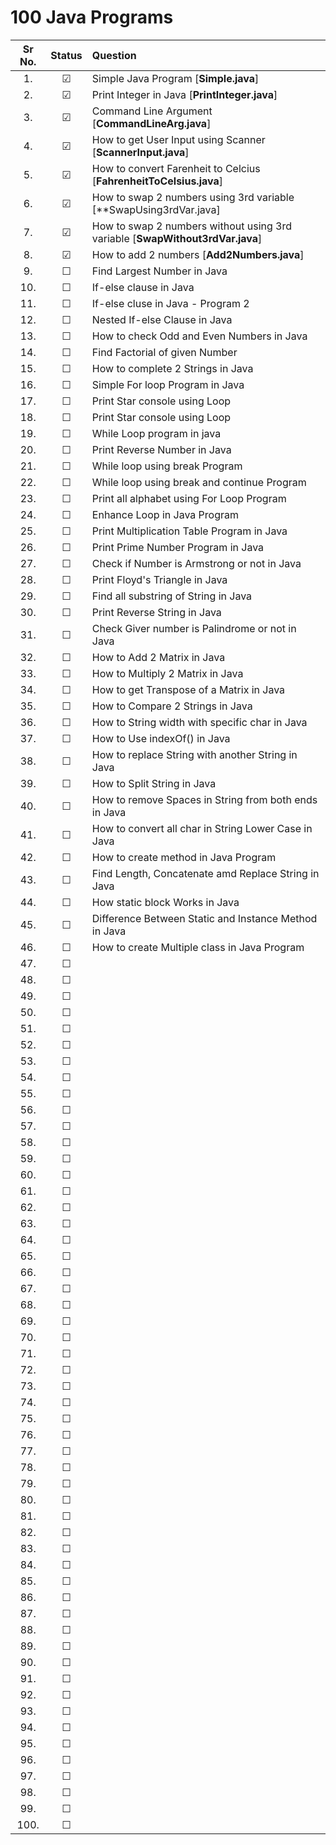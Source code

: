 # 100 Java Programs


|Sr No.|Status|Question|
|:----:|:----:|:---------|
|1.|&#9745;|Simple Java Program [**Simple.java**]|
|2.|&#9745;|Print Integer in Java [**PrintInteger.java**]|
|3.|&#9745;|Command Line Argument [**CommandLineArg.java**]|
|4.|&#9745;|How to get User Input using Scanner [**ScannerInput.java**]|
|5.|&#9745;|How to convert Farenheit to Celcius [**FahrenheitToCelsius.java**]|
|6.|&#9745;|How to swap 2 numbers using 3rd variable [**SwapUsing3rdVar.java]|
|7.|&#9745;|How to swap 2 numbers without using 3rd variable  [**SwapWithout3rdVar.java**]|
|8.|&#9745;|How to add 2 numbers [**Add2Numbers.java**]|
|9.|&#9744;|Find Largest Number in Java|
|10.|&#9744;|If-else clause in Java|
|11.|&#9744;|If-else cluse in Java - Program 2|
|12.|&#9744;|Nested If-else Clause in Java|
|13.|&#9744;|How to check Odd and Even Numbers in Java|
|14.|&#9744;|Find Factorial of given Number|
|15.|&#9744;|How to complete 2 Strings in Java|
|16.|&#9744;|Simple For loop Program in Java|
|17.|&#9744;|Print Star console using Loop|
|18.|&#9744;|Print Star console using Loop|
|19.|&#9744;|While Loop program in java|
|20.|&#9744;|Print Reverse Number in Java|
|21.|&#9744;|While loop using break Program|
|22.|&#9744;|While loop using break and continue Program|
|23.|&#9744;|Print all alphabet using For Loop Program|
|24.|&#9744;|Enhance Loop in Java Program|
|25.|&#9744;|Print Multiplication Table Program in Java|
|26.|&#9744;|Print Prime Number Program in Java|
|27.|&#9744;|Check if Number is Armstrong or not in Java|
|28.|&#9744;|Print Floyd's Triangle in Java|
|29.|&#9744;|Find all substring of String in Java|
|30.|&#9744;|Print Reverse String in Java|
|31.|&#9744;|Check Giver number is Palindrome or not in Java|
|32.|&#9744;|How to Add 2 Matrix in Java|
|33.|&#9744;|How to Multiply 2 Matrix in Java|
|34.|&#9744;|How to get Transpose of a Matrix in Java|
|35.|&#9744;|How to Compare 2 Strings in Java|
|36.|&#9744;|How to String width with specific char in Java|
|37.|&#9744;|How to Use indexOf() in Java|
|38.|&#9744;|How to replace String with another String in Java|
|39.|&#9744;|How to Split String in Java|
|40.|&#9744;|How to remove Spaces in String from both ends in Java|
|41.|&#9744;|How to convert all char in String Lower Case in Java|
|42.|&#9744;|How to create method in Java Program|
|43.|&#9744;|Find Length, Concatenate amd Replace String in Java|
|44.|&#9744;|How static block Works in Java|
|45.|&#9744;|Difference Between Static and Instance Method in Java|
|46.|&#9744;|How to create Multiple class in Java Program|
|47.|&#9744;||
|48.|&#9744;||
|49.|&#9744;||
|50.|&#9744;||
|51.|&#9744;||
|52.|&#9744;||
|53.|&#9744;||
|54.|&#9744;||
|55.|&#9744;||
|56.|&#9744;||
|57.|&#9744;||
|58.|&#9744;||
|59.|&#9744;||
|60.|&#9744;||
|61.|&#9744;||
|62.|&#9744;||
|63.|&#9744;||
|64.|&#9744;||
|65.|&#9744;||
|66.|&#9744;||
|67.|&#9744;||
|68.|&#9744;||
|69.|&#9744;||
|70.|&#9744;||
|71.|&#9744;||
|72.|&#9744;||
|73.|&#9744;||
|74.|&#9744;||
|75.|&#9744;||
|76.|&#9744;||
|77.|&#9744;||
|78.|&#9744;||
|79.|&#9744;||
|80.|&#9744;||
|81.|&#9744;||
|82.|&#9744;||
|83.|&#9744;||
|84.|&#9744;||
|85.|&#9744;||
|86.|&#9744;||
|87.|&#9744;||
|88.|&#9744;||
|89.|&#9744;||
|90.|&#9744;||
|91.|&#9744;||
|92.|&#9744;||
|93.|&#9744;||
|94.|&#9744;||
|95.|&#9744;||
|96.|&#9744;||
|97.|&#9744;||
|98.|&#9744;||
|99.|&#9744;||
|100.|&#9744;||